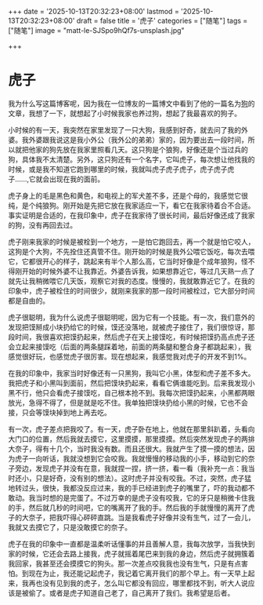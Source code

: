 +++
date = '2025-10-13T20:32:23+08:00'
lastmod = '2025-10-13T20:32:23+08:00'
draft = false
title = '虎子'
categories = ["随笔"]
tags = ["随笔"]
image = "matt-le-SJSpo9hQf7s-unsplash.jpg"

+++

# 虎子

我为什么写这篇博客呢，因为我在一位博友的一篇博文中看到了他的一篇名为[狗](https://www.lipk.org/blog/2020-10-14-Dog)的文章，我想了一下，就想起了小时候我家也养过狗，想起了我最喜欢的狗子。

小时候的有一天，我突然在家里发现了一只大狗，我感到好奇，就去问了我的外婆。我外婆跟我说这是我小外公（我外公的弟弟）家的，因为要出去一段时间，所以就把他家的狗先放在我家里照看几天。这只狗是个狼狗，好像还是个当过兵的狗，具体我不太清楚。另外，这只狗还有一个名字，它叫虎子，每次想让他找我的时候，或是我不知道它跑到哪里的时候，我就叫虎子虎子虎子，虎子虎子虎子......,它就会出现在我的面前。

虎子身上的毛是黑色和黄色，和电视上的军犬差不多，还是个母的，我感觉它很纯，是个纯狼狗。刚开始是先把它放在我家适应一下，看它在我家待着合不合适。事实证明是合适的，在我印象中，虎子在我家待了很长时间，最后好像还成了我家的狗，没有再回去过。

虎子刚来我家的时候是被栓到一个地方，一是怕它跑回去，再一个就是怕它咬人，这狗是个大狗，不先拴住还真管不住。刚开始的时候是我外公喂它饭吃，每次去喂它，它都很开心的样子，跳起来有半个人那么高，它当时好像是个成年狼狗，怪不得刚开始的时候外婆不让我靠近。外婆告诉我，如果想靠近它，等过几天熟一点了就先让我稍微喂它几天饭，观察它对我的态度。慢慢的，我就敢靠近它了。在我的印象中，虎子被栓住的时间很少，就刚来我家的那一段时间被栓过，它大部分时间都是自由的。

虎子很聪明，我为什么说虎子很聪明呢，因为它有一个技能。有一次，我们意外的发现把馍掰成小块扔给它的时候，馍还没落地，就被虎子接住了，我们很惊讶，那段时间，我很喜欢把馍扔起来，然后虎子在天上接馍吃，有时候把馍扔高点虎子还会立起来接馍吃（后面的两条腿踩着地，前面的两条腿和整合身子都跳起来），我感觉很好玩，也感觉虎子很厉害。现在想起来，我感觉我对虎子的开发不到1%。

在我的印象中，我家当时好像还有一只黑狗，我叫它小黑，体型和虎子差不多大。我把虎子和小黑叫到面前，然后把馍块扔起来，看看它俩谁能吃到。后来我发现小黑不行，他只会看虎子接馍吃，自己根本抢不到。我每次把馍扔起来，小黑都两眼放光，急得不得了，但是就是吃不住。我单独把馍块扔给小黑的时候，它也不会接，只会等馍块掉到地上再去吃。

有一次，虎子差点把我咬了。有一天，虎子卧在地上，他就在那里斜趴着，头看向大门口的位置，然后我就去摸它，这里摸摸，那里摸摸。然后突然发现虎子的两排大奈子，得有十几个，当时我没有数。而且还很大。我就产生了摸一摸的想法，因为虎子一向听话，我就没想到它会咬我。我就慢慢的移动我的小手，移动到它的奈子旁边，发现虎子并没有在意，我就捏一捏，挤一挤，看一看（我补充一点：我当时还小，只是好奇，没有别的想法）。这时虎子并没有咬我。不过，突然，虎子猛地转过头，很快，我都没反应过来，我的手已经进到虎子的嘴里了，吓的我动都不敢动。我当时想的是完蛋了。不过万幸的是虎子没有咬我，它的牙只是稍微卡住我的手，然后就几秒的时间吧，它的嘴离开了我的手。然后我的手就慢慢的离开了虎子的大奈子，把我吓得心砰砰直跳。当是我看虎子好像并没有生气，过了一会儿，我就又去摸它了，只是没敢摸它的奈子。

虎子在我的印象中一直都是温柔听话懂事的并且善解人意，我每次放学，当我快到家的时候，它还会去路上接我，虎子就摇着尾巴来到我的身边，然后虎子就拥簇着我回家，我甚至还会摸摸它的狗头。那一次差点咬我我也没有生气，只是有点害怕。到现在为止，我还能记起虎子，我记着它离开我们的那个早上。有一天早上起来，我再也没有见到我的虎子，怎么叫它都没有回应，哪里都找不到，听大人说应该是被偷了。或者是虎子知道自己老了，自己离开了我们。我希望是后者。

